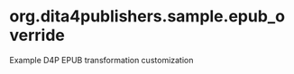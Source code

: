 org.dita4publishers.sample.epub_override
======================

Example D4P EPUB transformation customization